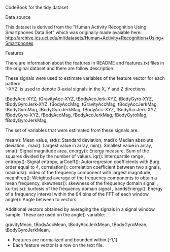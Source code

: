 CodeBook for the tidy dataset

Data source

This dataset is derived from the "Human Activity Recognition Using Smartphones Data Set" which was originally made avaiable here: 
http://archive.ics.uci.edu/ml/datasets/Human+Activity+Recognition+Using+Smartphones

Features

There are information about the features in README and features.txt files in the original dataset and there are follow description:

These signals were used to estimate variables of the feature vector for each pattern:  
'-XYZ' is used to denote 3-axial signals in the X, Y and Z directions.

tBodyAcc-XYZ,
tGravityAcc-XYZ,
tBodyAccJerk-XYZ,
tBodyGyro-XYZ,
tBodyGyroJerk-XYZ,
tBodyAccMag,
tGravityAccMag,
tBodyAccJerkMag,
tBodyGyroMag,
tBodyGyroJerkMag,
fBodyAcc-XYZ,
fBodyAccJerk-XYZ,
fBodyGyro-XYZ,
fBodyAccMag,
fBodyAccJerkMag,
fBodyGyroMag,
fBodyGyroJerkMag,

The set of variables that were estimated from these signals are: 

mean(): Mean value,
std(): Standard deviation,
mad(): Median absolute deviation ,
max(): Largest value in array,
min(): Smallest value in array,
sma(): Signal magnitude area,
energy(): Energy measure. Sum of the squares divided by the number of values. 
iqr(): Interquartile range ,
entropy(): Signal entropy,
arCoeff(): Autorregresion coefficients with Burg order equal to 4,
correlation(): correlation coefficient between two signals,
maxInds(): index of the frequency component with largest magnitude,
meanFreq(): Weighted average of the frequency components to obtain a mean frequency,
skewness(): skewness of the frequency domain signal ,
kurtosis(): kurtosis of the frequency domain signal ,
bandsEnergy(): Energy of a frequency interval within the 64 bins of the FFT of each window.
angle(): Angle between to vectors.

Additional vectors obtained by averaging the signals in a signal window sample. These are used on the angle() variable:

gravityMean,
tBodyAccMean,
tBodyAccJerkMean,
tBodyGyroMean,
tBodyGyroJerkMean,

- Features are normalized and bounded within [-1,1].
- Each feature vector is a row on the text file.
